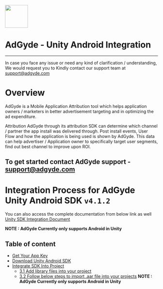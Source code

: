 

<img src="https://www.adgyde.com/img/logo.png"  width="75">


# AdGyde - Unity Android Integration
----
In case you face any issue or need any kind of clarification / understanding, We would request you to Kindly contact our support team at support@adgyde.com

# Overview

AdGyde is a Mobile Application Attribution tool which helps application owners / marketers in better advertisement targeting and in optimizing the ad expenditure. 

Attribution
AdGyde through its attribution SDK can determine which channel / partner the app install was delivered through. Post install events, User Flow and how the application is being used is shown by AdGyde. This data can help advertiser / Application owner to specifically target user segments, find out best channel to improve upon ROI.

To get started contact AdGyde support - support@adgyde.com
---

# Integration Process for AdGyde Unity Android SDK `v4.1.2`
You can also access the complete documentation from below link as well
<a href="https://www.adgyde.com/documents.php?topic=Integration&platform=unity"> Unity SDK Integration Document </a>

**NOTE : AdGyde Currently only supports Android in Unity**


## Table of content

- [Get Your App Key](#getyourkey)
- [Download Unity Android SDK](#downloadsdk)
- [Integrate SDK Into Project](#integratesdk)
   - [3.1 Add library files into your project](#addlibrary)
   - [3.2 Follow below steps to import .aar file into your projects](#importaar)
**NOTE : AdGyde Currently only supports Android in Unity**